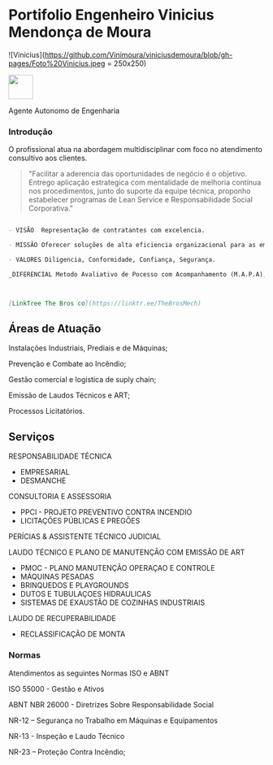 # Portifolio Engenheiro Vinicius Mendonça de Moura

![Vinicius](https://github.com/Vinimoura/viniciusdemoura/blob/gh-pages/Foto%20Vinicius.jpeg = 250x250)

<img src="https://github.com/Vinimoura/viniciusdemoura/blob/gh-pages/Foto%20Vinicius.jpeg" width="48">

Agente Autonomo de Engenharia 

### Introdução

O profissional atua na abordagem  multidisciplinar com foco no atendimento consultivo aos clientes.

> "Facilitar a aderencia das oportunidades de negócio é o objetivo. Entrego aplicação estrategica com mentalidade de melhoria contínua nos procedimentos, junto do suporte da equipe técnica, proponho estabelecer programas de Lean Service e Responsabilidade Social Corporativa."

```markdown

- VISÃO  Representação de contratantes com excelencia.

- MISSÃO Oferecer soluções de alta eficiencia organizacional para as empresas cumprirem suas rotinas com qualidade.

- VALORES Diligencia, Conformidade, Confiança, Segurança.

_DIFERENCIAL Metodo Avaliativo de Pocesso com Acompanhamento (M.A.P.A), gestão da manutenção do desenvolvimento a implementação de programas, bem como ao longo do seu ciclo de vida._



[LinkTree The Bros co](https://linktr.ee/TheBrosMech) 
```

## Áreas de Atuação 

Instalações Industriais, Prediais e de Máquinas; 

Prevenção e Combate ao Incêndio; 

Gestão comercial e logistica de suply chain;
 
Emissão de Laudos Técnicos e ART;

Processos Licitatórios.

## Serviços 

RESPONSABILIDADE TÉCNICA 

- EMPRESARIAL
- DESMANCHE

CONSULTORIA E ASSESSORIA

- PPCI - PROJETO PREVENTIVO CONTRA INCENDIO
- LICITAÇÕES PÚBLICAS E PREGÕES

PERÍCIAS & ASSISTENTE TÉCNICO JUDICIAL

LAUDO TÉCNICO E PLANO DE MANUTENÇÃO COM EMISSÃO DE ART

- PMOC - PLANO MANUTENÇÃO OPERAÇAO E CONTROLE
- MÁQUINAS PESADAS
- BRINQUEDOS E PLAYGROUNDS
- DUTOS E TUBULAÇOES HIDRAULICAS  
- SISTEMAS DE EXAUSTÃO DE COZINHAS INDUSTRIAIS

LAUDO DE RECUPERABILIDADE

- RECLASSIFICAÇÃO DE MONTA


### Normas 

Atendimentos as seguintes Normas ISO e ABNT 

ISO 55000 - Gestão e Ativos

ABNT NBR 26000 - Diretrizes Sobre Responsabilidade Social

NR-12 – Segurança no Trabalho em Máquinas e Equipamentos

NR-13 - Inspeção e Laudo Técnico

NR-23 – Proteção Contra Incêndio;
